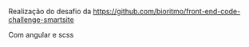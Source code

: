 Realização do desafio da https://github.com/bioritmo/front-end-code-challenge-smartsite

Com angular e scss
